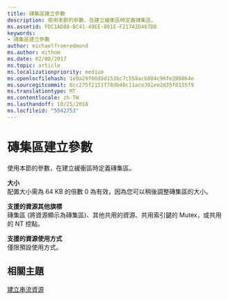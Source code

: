 ```yaml
---
title: 磚集區建立參數
description: 使用本節的參數，在建立緩衝區時定義磚集區。
ms.assetid: FDC1AD88-BC41-49EE-881E-F21743D407DB
keywords:
- 磚集區建立參數
author: michaelfromredmond
ms.author: mithom
ms.date: 02/08/2017
ms.topic: article
ms.localizationpriority: medium
ms.openlocfilehash: 1e0a29f66d8d153bc7c558acb804c96fe200864e
ms.sourcegitcommit: 6cc275f2151f78db40c11ace381ee2d35f0155f9
ms.translationtype: MT
ms.contentlocale: zh-TW
ms.lasthandoff: 10/25/2018
ms.locfileid: "5542753"
---
```

# <a name="tile-pool-creation-parameters"></a>磚集區建立參數


使用本節的參數，在建立緩衝區時定義磚集區。

<span id="Size"></span><span id="size"></span><span id="SIZE"></span>**大小**  
配置大小需為 64 KB 的倍數 0 為有效，因為您可以稍後調整磚集區的大小。

<span id="Supported_Resource_Misc_Flags"></span><span id="supported_resource_misc_flags"></span><span id="SUPPORTED_RESOURCE_MISC_FLAGS"></span>**支援的資源其他旗標**  
磚集區 (將資源顯示為磚集區)、其他共用的資源、共用索引鍵的 Mutex，或共用的 NT 控點。

<span id="Supported_Resource_Usage"></span><span id="supported_resource_usage"></span><span id="SUPPORTED_RESOURCE_USAGE"></span>**支援的資源使用方式**  
僅限預設使用方式。

## <a name="span-idrelated-topicsspanrelated-topics"></a><span id="related-topics"></span>相關主題


[建立串流資源](creating-streaming-resources.md)

 

 




